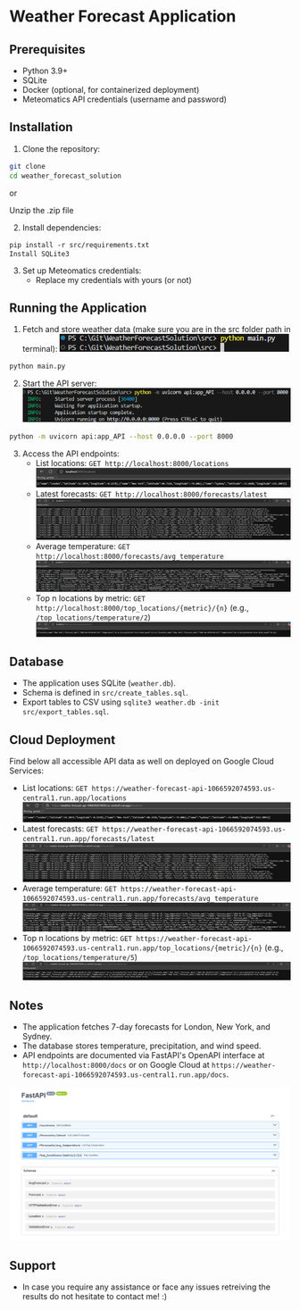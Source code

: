 # Weather Forecast Application

## Prerequisites
- Python 3.9+
- SQLite
- Docker (optional, for containerized deployment)
- Meteomatics API credentials (username and password)

## Installation
1. Clone the repository:
```bash
git clone
cd weather_forecast_solution
```
or

Unzip the .zip file

2. Install dependencies:
```
pip install -r src/requirements.txt
Install SQLite3
```

3. Set up Meteomatics credentials:
   - Replace my credentials with yours (or not)

## Running the Application
1. Fetch and store weather data (make sure you are in the src folder path in terminal):
![alt text](image.png)
```bash
python main.py
```

2. Start the API server:
![alt text](image-12.png)
```bash
python -m uvicorn api:app_API --host 0.0.0.0 --port 8000
```

3. Access the API endpoints:
   - List locations: `GET http://localhost:8000/locations`
   ![alt text](image-3.png)
   - Latest forecasts: `GET http://localhost:8000/forecasts/latest`
   ![alt text](image-4.png)
   - Average temperature: `GET http://localhost:8000/forecasts/avg_temperature`
   ![alt text](image-5.png)
   - Top n locations by metric: `GET http://localhost:8000/top_locations/{metric}/{n}` (e.g., `/top_locations/temperature/2`)
   ![alt text](image-6.png)

## Database
- The application uses SQLite (`weather.db`).
- Schema is defined in `src/create_tables.sql`.
- Export tables to CSV using `sqlite3 weather.db -init src/export_tables.sql`.

## Cloud Deployment
Find below all accessible API data as well on deployed on Google Cloud Services:
   - List locations: `GET https://weather-forecast-api-1066592074593.us-central1.run.app/locations`
   ![alt text](image-7.png)
   - Latest forecasts: `GET https://weather-forecast-api-1066592074593.us-central1.run.app/forecasts/latest`
   ![alt text](image-8.png)
   - Average temperature: `GET https://weather-forecast-api-1066592074593.us-central1.run.app/forecasts/avg_temperature`
   ![alt text](image-9.png)
   - Top n locations by metric: `GET https://weather-forecast-api-1066592074593.us-central1.run.app/top_locations/{metric}/{n}` (e.g., `/top_locations/temperature/5`)
   ![alt text](image-10.png)

## Notes
- The application fetches 7-day forecasts for London, New York, and Sydney.
- The database stores temperature, precipitation, and wind speed.
- API endpoints are documented via FastAPI's OpenAPI interface at `http://localhost:8000/docs` or on Google Cloud at `https://weather-forecast-api-1066592074593.us-central1.run.app/docs`.

![alt text](image-11.png)

## Support
- In case you require any assistance or face any issues retreiving the results do not hesitate to contact me! :)